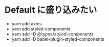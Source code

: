 # Default に盛り込みたい

- yarn add axios
- yarn add styled-components
- yarn add -D @types/styled-components
- yarn add -D babel-plugin-styled-components




